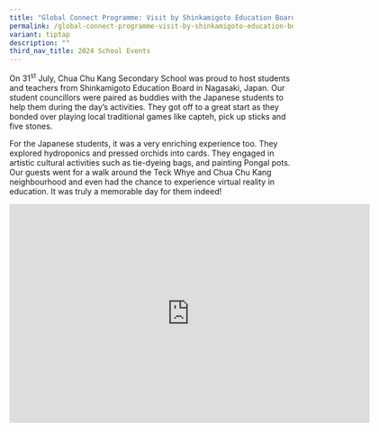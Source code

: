 ```yaml
---
title: "Global Connect Programme: Visit by Shinkamigoto Education Board"
permalink: /global-connect-programme-visit-by-shinkamigoto-education-board/
variant: tiptap
description: ""
third_nav_title: 2024 School Events
---
```

<p>On 31<sup>st</sup> July, Chua Chu Kang Secondary School was proud to host
students and teachers from Shinkamigoto Education Board in Nagasaki, Japan.
Our student councillors were paired as buddies with the Japanese students
to help them during the day’s activities. They got off to a great start
as they bonded over playing local traditional games like capteh, pick up
sticks and five stones.</p>
<p>For the Japanese students, it was a very enriching experience too. They
explored hydroponics and pressed orchids into cards. They engaged in artistic
cultural activities such as tie-dyeing bags, and painting Pongal pots.
Our guests went for a walk around the Teck Whye and Chua Chu Kang neighbourhood
and even had the chance to experience virtual reality in education. It
was truly a memorable day for them indeed!</p>
<p></p>
<div class="iframe-wrapper">
<iframe height="389" width="640" allowfullscreen="true" frameborder="0" src="https://docs.google.com/presentation/d/e/2PACX-1vTDFXiPrHVXYtHyxesveTDtra_ZooY-6HpBDycD1rvfmEmhJQ4SK6QxSSmCaNfuAg/embed?start=true&amp;loop=true&amp;delayms=3000"></iframe>
</div>
<p></p>